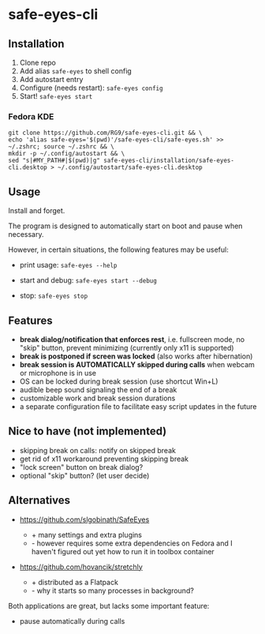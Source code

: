 # safe-eyes-cli

## Installation

1. Clone repo
2. Add alias `safe-eyes` to shell config
3. Add autostart entry
4. Configure (needs restart): `safe-eyes config`
5. Start! `safe-eyes start`

### Fedora KDE

```
git clone https://github.com/RG9/safe-eyes-cli.git && \
echo 'alias safe-eyes='$(pwd)'/safe-eyes-cli/safe-eyes.sh' >> ~/.zshrc; source ~/.zshrc && \
mkdir -p ~/.config/autostart && \
sed "s|#MY_PATH#|$(pwd)|g" safe-eyes-cli/installation/safe-eyes-cli.desktop > ~/.config/autostart/safe-eyes-cli.desktop
```

## Usage

Install and forget.

The program is designed to automatically start on boot and pause when necessary. 

However, in certain situations, the following features may be useful:

* print usage: `safe-eyes --help`

* start and debug: `safe-eyes start --debug`

* stop: `safe-eyes stop`

## Features

- **break dialog/notification that enforces rest**, i.e. fullscreen mode, no "skip" button, prevent minimizing (currently only x11 is supported)
- **break is postponed if screen was locked** (also works after hibernation)
- **break session is AUTOMATICALLY skipped during calls** when webcam or microphone is in use
- OS can be locked during break session (use shortcut Win+L)
- audible beep sound signaling the end of a break
- customizable work and break session durations
- a separate configuration file to facilitate easy script updates in the future

## Nice to have (not implemented)

- skipping break on calls: notify on skipped break
- get rid of x11 workaround preventing skipping break
- "lock screen" button on break dialog?
- optional "skip" button? (let user decide)

## Alternatives

- https://github.com/slgobinath/SafeEyes
  - \+ many settings and extra plugins
  - \- however requires some extra dependencies on Fedora and I haven't figured out yet how to run it in toolbox container
  
- https://github.com/hovancik/stretchly
  - \+ distributed as a Flatpack
  - \- why it starts so many processes in background?

Both applications are great, but lacks some important feature:
- pause automatically during calls
